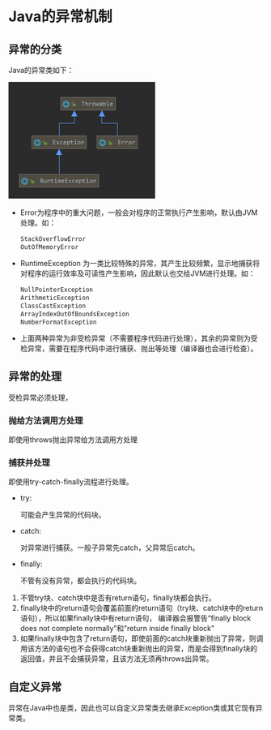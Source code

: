 # Java的异常机制

## 异常的分类
Java的异常类如下：

![Java的异常](../images/exception.png)

- Error为程序中的重大问题，一般会对程序的正常执行产生影响，默认由JVM处理。如：
    ```
    StackOverflowError
    OutOfMemoryError
    ```
- RuntimeException 为一类比较特殊的异常，其产生比较频繁，显示地捕获将对程序的运行效率及可读性产生影响，因此默认也交给JVM进行处理。如：
    ```
    NullPointerException
    ArithmeticException
    ClassCastException
    ArrayIndexOutOfBoundsException
    NumberFormatException
    ```
- 上面两种异常为非受检异常（不需要程序代码进行处理），其余的异常则为受检异常，需要在程序代码中进行捕获、抛出等处理（编译器也会进行检查）。

## 异常的处理
受检异常必须处理，

### 抛给方法调用方处理
即使用throws抛出异常给方法调用方处理

### 捕获并处理
即使用try-catch-finally流程进行处理。
- try:
    
    可能会产生异常的代码块。
- catch:

    对异常进行捕获。一般子异常先catch，父异常后catch。

- finally:

    不管有没有异常，都会执行的代码块。
    
1. 不管try块、catch块中是否有return语句，finally块都会执行。
2. finally块中的return语句会覆盖前面的return语句（try块、catch块中的return语句），所以如果finally块中有return语句，
编译器会报警告“finally block does not complete normally”和"return inside finally block"
3. 如果finally块中包含了return语句，即使前面的catch块重新抛出了异常，则调用该方法的语句也不会获得catch块重新抛出的异常，而是会得到finally块的返回值，并且不会捕获异常，且该方法无须再throws出异常。

## 自定义异常
异常在Java中也是类，因此也可以自定义异常类去继承Exception类或其它现有异常类。     


